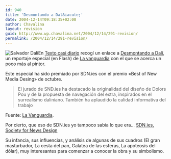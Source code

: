 ```yaml
---
id: 940
title: 'Desmontando a Dal&iacute;'
date: 2004-12-14T09:18:35+02:00
author: Chavalina
layout: revision
guid: http://www.wp.chavalina.net/2004/12/14/291-revision/
permalink: /2004/12/14/291-revision/
---
```

<img class="imgizqda" src="http://www.chavalina.net/imagenes/fotos/dali-desmontado.jpg" alt="Salvador Dal&iacute;" />En <a href="http://www.gistain.net/" target="_blank">Texto casi diario</a> recog&iacute; un enlace a <a href="http://www.lavanguardia.es/redaccion/publico/extras/dali/dali2004.htm" target="_blank">Desmontando a Dal&iacute;</a>, un reportaje especial (en Flash) de <a href="http://www.lavanguardia.es" target="_blank">La vanguardia</a> con el que se acerca un poco m&aacute;s al pintor.

Este especial ha sido premiado por SDN.ies con el premio «Best of New Media Desing» de octubre.

> El jurado de SND.ies ha destacado la originalidad del dise&ntilde;o de Dolors Pou y de la propuesta de navegaci&oacute;n del extra, inspirados en el surrealismo daliniano. Tambi&eacute;n ha aplaudido la calidad informativa del trabajo

Fuente: <a href="http://www.lavanguardia.es/web/20041213/51171803084.html" target="_blank">La Vanguardia</a>.

Por cierto, que eso de SDN.ies yo tampoco sab&iacute;a lo que era&#8230; <a href="http://www.snd.org/sndies/sndies.html" target="_blank">SDN.ies</a>, <a href="http://www.snd.org/" target="_blank">Society for News Design</a> 

Su infancia, sus influencias, y an&aacute;lisis de algunas de sus cuadros (El gran masturbador, La cesta del pan, Galatea de las esferas, La apoteosis del d&oacute;lar), muy interesantes para comenzar a conocer la obra y su simbolismo.